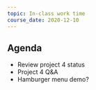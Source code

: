```yaml
---
topic: In-class work time
course_date: 2020-12-10
---
```


## Agenda
- Review project 4 status
- Project 4 Q&A
- Hamburger menu demo?
